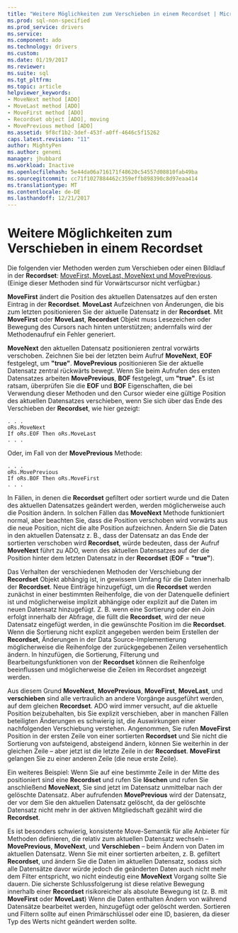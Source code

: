 ```yaml
---
title: "Weitere Möglichkeiten zum Verschieben in einem Recordset | Microsoft Docs"
ms.prod: sql-non-specified
ms.prod_service: drivers
ms.service: 
ms.component: ado
ms.technology: drivers
ms.custom: 
ms.date: 01/19/2017
ms.reviewer: 
ms.suite: sql
ms.tgt_pltfrm: 
ms.topic: article
helpviewer_keywords:
- MoveNext method [ADO]
- MoveLast method [ADO]
- MoveFirst method [ADO]
- Recordset object [ADO], moving
- MovePrevious method [ADO]
ms.assetid: 9f8cf1b2-3def-453f-a0ff-4646c5f15262
caps.latest.revision: "11"
author: MightyPen
ms.author: genemi
manager: jhubbard
ms.workload: Inactive
ms.openlocfilehash: 5e44da06a716171f48620c54557d08810fab49ba
ms.sourcegitcommit: cc71f1027884462c359effb898390c8d97eaa414
ms.translationtype: MT
ms.contentlocale: de-DE
ms.lasthandoff: 12/21/2017
---
```

# <a name="more-ways-to-move-in-a-recordset"></a>Weitere Möglichkeiten zum Verschieben in einem Recordset
Die folgenden vier Methoden werden zum Verschieben oder einen Bildlauf in der **Recordset**: [MoveFirst, MoveLast, MoveNext und MovePrevious](../../../ado/reference/ado-api/movefirst-movelast-movenext-and-moveprevious-methods-ado.md). (Einige dieser Methoden sind für Vorwärtscursor nicht verfügbar.)  
  
 **MoveFirst** ändert die Position des aktuellen Datensatzes auf den ersten Eintrag in der **Recordset**. **MoveLast** Aufzeichnen von Änderungen, die bis zum letzten positionieren Sie der aktuelle Datensatz in der **Recordset**. Mit **MoveFirst** oder **MoveLast**, **Recordset** Objekt muss Lesezeichen oder Bewegung des Cursors nach hinten unterstützen; andernfalls wird der Methodenaufruf ein Fehler generiert.  
  
 **MoveNext** den aktuellen Datensatz positionieren zentral vorwärts verschoben. Zeichnen Sie bei der letzten beim Aufruf **MoveNext**, **EOF** festgelegt, um **"true"**. **MovePrevious** positionieren Sie der aktuelle Datensatz zentral rückwärts bewegt. Wenn Sie beim Aufrufen des ersten Datensatzes arbeiten **MovePrevious**, **BOF** festgelegt, um **"true"**. Es ist ratsam, überprüfen Sie die **EOF** und **BOF** Eigenschaften, die bei Verwendung dieser Methoden und den Cursor wieder eine gültige Position des aktuellen Datensatzes verschieben, wenn Sie sich über das Ende des Verschieben der **Recordset**, wie hier gezeigt:  
  
```  
. . .  
oRs.MoveNext  
If oRs.EOF Then oRs.MoveLast  
. . .   
```  
  
 Oder, im Fall von der **MovePrevious** Methode:  
  
```  
. . .   
oRs.MovePrevious  
If oRs.BOF Then oRs.MoveFirst  
. . .  
```  
  
 In Fällen, in denen die **Recordset** gefiltert oder sortiert wurde und die Daten des aktuellen Datensatzes geändert werden, werden möglicherweise auch die Position ändern. In solchen Fällen das **MoveNext** Methode funktioniert normal, aber beachten Sie, dass die Position verschoben wird vorwärts aus die neue Position, nicht die alte Position aufzeichnen. Ändern Sie die Daten in den aktuellen Datensatz z. B., dass der Datensatz an das Ende der sortierten verschoben wird **Recordset**, würde bedeuten, dass der Aufruf **MoveNext** führt zu ADO, wenn des aktuellen Datensatzes auf der die Position hinter dem letzten Datensatz in der **Recordset** (**EOF** = **"true"**).  
  
 Das Verhalten der verschiedenen Methoden der Verschiebung der **Recordset** Objekt abhängig ist, in gewissem Umfang für die Daten innerhalb der **Recordset**. Neue Einträge hinzugefügt, um die **Recordset** werden zunächst in einer bestimmten Reihenfolge, die von der Datenquelle definiert ist und möglicherweise implizit abhängige oder explizit auf die Daten im neuen Datensatz hinzugefügt. Z. B. wenn eine Sortierung oder ein Join erfolgt innerhalb der Abfrage, die füllt die **Recordset**, wird der neue Datensatz eingefügt werden, in die gewünschte Position im die **Recordset**. Wenn die Sortierung nicht explizit angegeben werden beim Erstellen der **Recordset**, Änderungen in der Data Source-Implementierung möglicherweise die Reihenfolge der zurückgegebenen Zeilen versehentlich ändern. In hinzufügen, die Sortierung, Filterung und Bearbeitungsfunktionen von der **Recordset** können die Reihenfolge beeinflussen und möglicherweise die Zeilen im Recordset angezeigt werden.  
  
 Aus diesem Grund **MoveNext**, **MovePrevious**, **MoveFirst**, **MoveLast**, und **verschieben** sind alle vertraulich an andere Vorgänge ausgeführt werden, auf dem gleichen **Recordset**. ADO wird immer versucht, auf die aktuelle Position beizubehalten, bis Sie explizit verschieben, aber in manchen Fällen beteiligten Änderungen es schwierig ist, die Auswirkungen einer nachfolgenden Verschiebung verstehen. Angenommen, Sie rufen **MoveFirst** Position in der ersten Zeile von einer sortierten **Recordset** und Sie nicht die Sortierung von aufsteigend, absteigend ändern, können Sie weiterhin in der gleichen Zeile – aber jetzt ist die letzte Zeile in der **Recordset**. **MoveFirst** gelangen Sie zu einer anderen Zeile (die neue erste Zeile).  
  
 Ein weiteres Beispiel: Wenn Sie auf eine bestimmte Zeile in der Mitte des positioniert sind eine **Recordset** und rufen Sie **löschen** und rufen Sie anschließend **MoveNext**, Sie sind jetzt im Datensatz unmittelbar nach der gelöschte Datensatz. Aber aufrufenden **MovePrevious** wird der Datensatz, der vor dem Sie den aktuellen Datensatz gelöscht, da der gelöschte Datensatz nicht mehr in der aktiven Mitgliedschaft gezählt wird die **Recordset**.  
  
 Es ist besonders schwierig, konsistente Move-Semantik für alle Anbieter für Methoden definieren, die relativ zum aktuellen Datensatz wechseln – **MovePrevious**, **MoveNext**, und **Verschieben** – beim Ändern von Daten im aktuellen Datensatz. Wenn Sie mit einer sortierten arbeiten, z. B. gefiltert **Recordset**, und ändern Sie die Daten im aktuellen Datensatz, sodass sich alle Datensätze davor würde jedoch die geänderten Daten auch nicht mehr dem Filter entspricht, wo nicht eindeutig eine **MoveNext** Vorgang sollte Sie dauern. Die sicherste Schlussfolgerung ist diese relative Bewegung innerhalb einer **Recordset** risikoreicher als absolute Bewegung ist (z. B. mit **MoveFirst** oder **MoveLast**) Wenn die Daten enthalten Ändern von während Datensätze bearbeitet werden, hinzugefügt oder gelöscht werden. Sortieren und Filtern sollte auf einen Primärschlüssel oder eine ID, basieren, da dieser Typ des Werts nicht geändert werden sollte.
